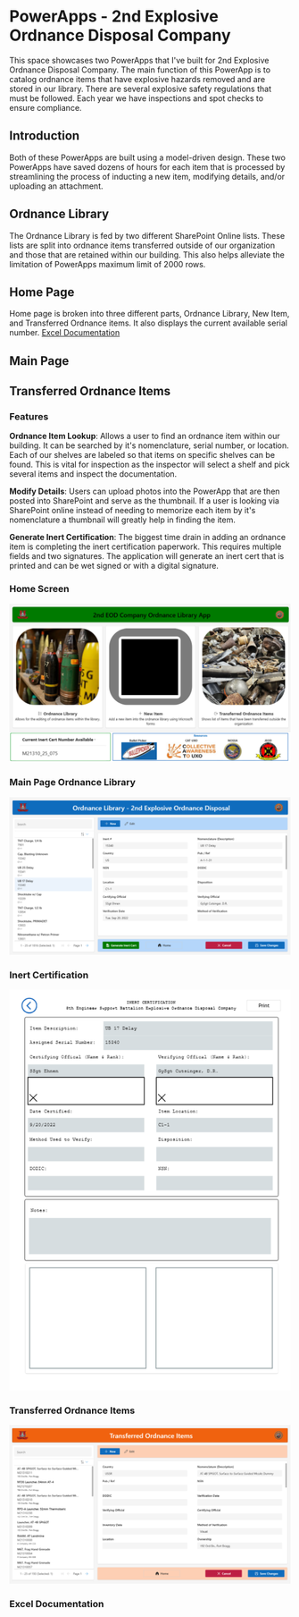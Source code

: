 # PowerApps - 2nd Explosive Ordnance Disposal Company

This space showcases two PowerApps that I've built for 2nd Explosive Ordnance Disposal Company. The main function of this PowerApp is to catalog ordnance items that have explosive hazards removed and are stored in our library. There are several explosive safety regulations that must be followed. Each year we have inspections and spot checks to ensure compliance.

## Introduction
Both of these PowerApps are built using a model-driven design. These two PowerApps have saved dozens of hours for each item that is processed by streamlining the process of inducting a new item, modifying details, and/or uploading an attachment.

## Ordnance Library
The Ordnance Library is fed by two different SharePoint Online lists. These lists are split into ordnance items transferred outside of our organization and those that are retained within our building. This also helps alleviate the limitation of PowerApps maximum limit of 2000 rows.

## Home Page
Home page is broken into three different parts, Ordnance Library, New Item, and Transferred Ordnance items. It also displays the current available serial number.
[Excel Documentation](#exceldocumentation)

## Main Page

## Transferred Ordnance Items

### Features
**Ordnance Item Lookup**: Allows a user to find an ordnance item within our building. It can be searched by it's nomenclature, serial number, or location. Each of our shelves are labeled so that items on specific shelves can be found. This is vital for inspection as the inspector will select a shelf and pick several items and inspect the documentation.

**Modify Details**: Users can upload photos into the PowerApp that are then posted into SharePoint and serve as the thumbnail. If a user is looking via SharePoint online instead of needing to memorize each item by it's nomenclature a thumbnail will greatly help in finding the item.

**Generate Inert Certification**: The biggest time drain in adding an ordnance item is completing the inert certification paperwork. This requires multiple fields and two signatures. The application will generate an inert cert that is printed and can be wet signed or with a digital signature.

### Home Screen
![Ordnance_Library_PowerApp/Power Apps Homescreen.png](https://github.com/AdamClem/PowerApps/blob/main/Ordnance_Library_PowerApp/Power%20Apps%20Homescreen.png)

### Main Page Ordnance Library
![Ordnance Library PowerApp/Library Main Page - Updated.png](https://github.com/AdamClem/PowerApps/blob/main/Ordnance_Library_PowerApp/Library%20Main%20Page%20-%20Updated.png)

### Inert Certification
![Ordnance Library PowerApp/Library Inert Cert - Updated.png](https://github.com/AdamClem/PowerApps/blob/main/Ordnance_Library_PowerApp/Library%20Inert%20Cert%20-%20Updated.png)

### Transferred Ordnance Items
![Ordnance Library PowerApp/Tx Ord Items - Updated.png](https://github.com/AdamClem/PowerApps/blob/main/Ordnance_Library_PowerApp/Tx%20Ord%20Items%20-%20Updated.png)

### Excel Documentation
